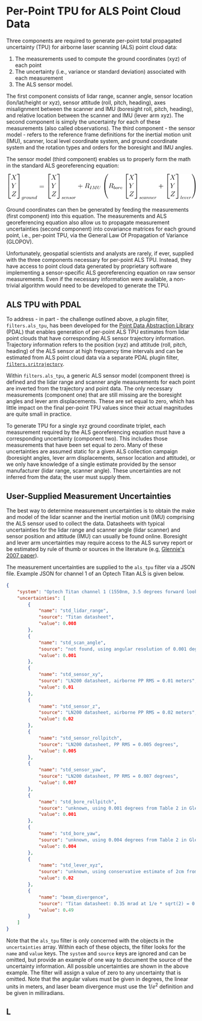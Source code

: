 # Per-Point TPU for ALS Point Cloud Data

Three components are required to generate per-point total propagated uncertainty (TPU) for airborne laser scanning (ALS) point cloud data:

1. The measurements used to compute the ground coordinates (xyz) of each point
2. The uncertainty (i.e., variance or standard deviation) associated with each measurement
3. The ALS sensor model. 

The first component consists of lidar range, scanner angle, sensor location (lon/lat/height or xyz), sensor attitude (roll, pitch, heading), axes misalignment between the scanner and IMU (boresight roll, pitch, heading), and relative location between the scanner and IMU (lever arm xyz). The second component is simply the uncertainty for each of these measurements (also called observations). The third component - the sensor model - refers to the reference frame definitions for the inertial motion unit (IMU), scanner, local level coordinate system, and ground coordinate system and the rotation types and orders for the boresight and IMU angles. 

The sensor model (third component) enables us to properly form the math in the standard ALS georeferencing equation:

![](../img/LidarEqn.svg)

Ground coordinates can then be generated by feeding the measurements (first component) into this equation. The measurements and ALS georeferencing equation also allow us to propagate measurement uncertainties (second component) into covariance matrices for each ground point, i.e., per-point TPU, via the General Law Of Propagation of Variance (GLOPOV).

Unfortunately, geospatial scientists and analysts are rarely, if ever, supplied with the three components necessary for per-point ALS TPU. Instead, they have access to point cloud data generated by proprietary software implementing a sensor-specific ALS georeferencing equation on raw sensor measurements. Even if the necessary information were available, a non-trivial algorithm would need to be developed to generate the TPU. 


## ALS TPU with PDAL

To address - in part - the challenge outlined above, a plugin filter, `filters.als_tpu`, has been developed for the [Point Data Abstraction Library](https://pdal.io/) (PDAL) that enables generation of per-point ALS TPU estimates from lidar point clouds that have corresponding ALS sensor trajectory information. Trajectory information refers to the position (xyz) and attitude (roll, pitch, heading) of the ALS sensor at high frequency time intervals and can be estimated from ALS point cloud data via a separate PDAL plugin filter, [`filters.sritrajectory`](https://github.com/CRREL/pdal-return-info-trajectory). 

Within `filters.als_tpu`, a generic ALS sensor model (component three) is defined and the lidar range and scanner angle measurements for each point are inverted from the trajectory and point data. The only necessary measurements (component one) that are still missing are the boresight angles and lever arm displacements. These are set equal to zero, which has little impact on the final per-point TPU values since their actual magnitudes are quite small in practice. 

To generate TPU for a single xyz ground coordinate triplet, each measurement required by the ALS georeferencing equation must have a corresponding uncertainty (component two). This includes those measurements that have been set equal to zero. Many of these uncertainties are assumed static for a given ALS collection campaign (boresight angles, lever arm displacements, sensor location and attitude), or we only have knowledge of a single estimate provided by the sensor manufacturer (lidar range, scanner angle). These uncertainties are not inferred from the data; the user must supply them.


## User-Supplied Measurement Uncertainties

The best way to determine measurement uncertainties is to obtain the make and model of the lidar scanner and the inertial motion unit (IMU) comprising the ALS sensor used to collect the data. Datasheets with typical uncertainties for the lidar range and scanner angle (lidar scanner) and sensor position and attitude (IMU) can usually be found online. Boresight and lever arm uncertainties may require access to the ALS survey report or be estimated by rule of thumb or sources in the literature (e.g, [Glennie's 2007 paper](https://www.degruyter.com/document/doi/10.1515/jag.2007.017/html)).

The measurement uncertainties are supplied to the `als_tpu` filter via a JSON file. Example JSON for channel 1 of an Optech Titan ALS is given below.

```json
{
    "system": "Optech Titan channel 1 (1550nm, 3.5 degrees forward looking) with a Northrup Grumman LN200",
    "uncertainties": [
        {
            "name": "std_lidar_range",
            "source": "Titan datasheet",
            "value": 0.008
        },
        {
            "name": "std_scan_angle",
            "source": "not found, using angular resolution of 0.001 deg from Optech 3100 shown in Glennie's 2007 JAG paper",
            "value": 0.001
        },
        {
            "name": "std_sensor_xy",
            "source": "LN200 datasheet, airborne PP RMS = 0.01 meters",
            "value": 0.01
        },
        {
            "name": "std_sensor_z",
            "source": "LN200 datasheet, airborne PP RMS = 0.02 meters",
            "value": 0.02
        },
        {
            "name": "std_sensor_rollpitch",
            "source": "LN200 datasheet, PP RMS = 0.005 degrees",
            "value": 0.005
        },
        {
            "name": "std_sensor_yaw",
            "source": "LN200 datasheet, PP RMS = 0.007 degrees",
            "value": 0.007
        },
        {
            "name": "std_bore_rollpitch",
            "source": "unknown, using 0.001 degrees from Table 2 in Glennie's 2007 JAG paper",
            "value": 0.001
        },
        {
            "name": "std_bore_yaw",
            "source": "unknown, using 0.004 degrees from Table 2 in Glennie's 2007 JAG paper",
            "value": 0.004
        },
        {
            "name": "std_lever_xyz",
            "source": "unknown, using conservative estimate of 2cm from Glennie's 2007 JAG paper",
            "value": 0.02
        },
        {
            "name": "beam_divergence",
            "source": "Titan datasheet: 0.35 mrad at 1/e * sqrt(2) = 0.49 mrad at 1/e^2",
            "value": 0.49
        }
    ]
}
```

Note that the `als_tpu` filter is only concerned with the objects in the `uncertainties` array. Within each of these objects, the filter looks for the `name` and `value` keys. The `system` and `source` keys are ignored and can be omitted, but provide an example of one way to document the source of the uncertainty information. All possible uncertainties are shown in the above example. The filter will assign a value of zero to any uncertainty that is omitted. Note that the angular values must be given in degrees, the linear units in meters, and laser beam divergence must use the $1/e^2$ definition and be given in milliradians. 


## L